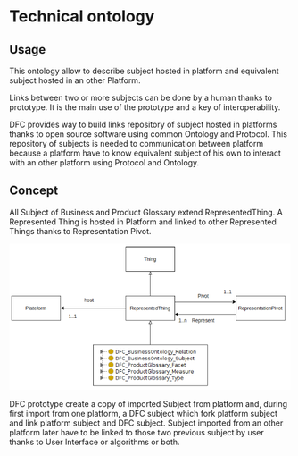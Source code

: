 # Technical ontology

## Usage

This ontology allow to describe subject hosted in platform and equivalent subject hosted in an other Platform.

Links between two or more subjects can be done by a human thanks to prototype. It is the main use of the prototype and a key of interoperability.

DFC provides way to build links repository of subject hosted in platforms thanks to open source software using common Ontology and Protocol. This repository of subjects is needed to communication between platform because a platform have to know equivalent subject of his own to interact with an other platform using Protocol and Ontology.

## Concept

All Subject of Business and Product Glossary extend RepresentedThing. A Represented Thing is hosted in Platform and linked to other Represented Things thanks to Representation Pivot.

![](../.gitbook/assets/selection_676.png)

DFC prototype create a copy of imported Subject from platform and, during first import from one platform,  a DFC subject which fork platform subject and link platform subject and DFC subject. Subject imported from an other platform later have to be linked to those two previous subject by user thanks to User Interface or algorithms or both.

